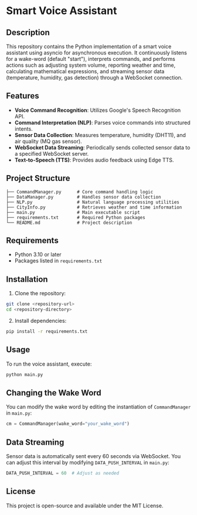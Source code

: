 # Smart Voice Assistant

## Description
This repository contains the Python implementation of a smart voice assistant using asyncio for asynchronous execution. It continuously listens for a wake-word (default "start"), interprets commands, and performs actions such as adjusting system volume, reporting weather and time, calculating mathematical expressions, and streaming sensor data (temperature, humidity, gas detection) through a WebSocket connection.

## Features
- **Voice Command Recognition**: Utilizes Google's Speech Recognition API.
- **Command Interpretation (NLP)**: Parses voice commands into structured intents.
- **Sensor Data Collection**: Measures temperature, humidity (DHT11), and air quality (MQ gas sensor).
- **WebSocket Data Streaming**: Periodically sends collected sensor data to a specified WebSocket server.
- **Text-to-Speech (TTS)**: Provides audio feedback using Edge TTS.

## Project Structure
```
├── CommandManager.py      # Core command handling logic
├── DataManager.py         # Handles sensor data collection
├── NLP.py                 # Natural language processing utilities
├── CityInfo.py            # Retrieves weather and time information
├── main.py                # Main executable script
├── requirements.txt       # Required Python packages
└── README.md              # Project description
```

## Requirements
- Python 3.10 or later
- Packages listed in `requirements.txt`

## Installation
1. Clone the repository:
```bash
git clone <repository-url>
cd <repository-directory>
```

2. Install dependencies:
```bash
pip install -r requirements.txt
```

## Usage
To run the voice assistant, execute:
```bash
python main.py
```

## Changing the Wake Word
You can modify the wake word by editing the instantiation of `CommandManager` in `main.py`:
```python
cm = CommandManager(wake_word="your_wake_word")
```

## Data Streaming
Sensor data is automatically sent every 60 seconds via WebSocket. You can adjust this interval by modifying `DATA_PUSH_INTERVAL` in `main.py`:
```python
DATA_PUSH_INTERVAL = 60  # Adjust as needed
```

## License
This project is open-source and available under the MIT License.
